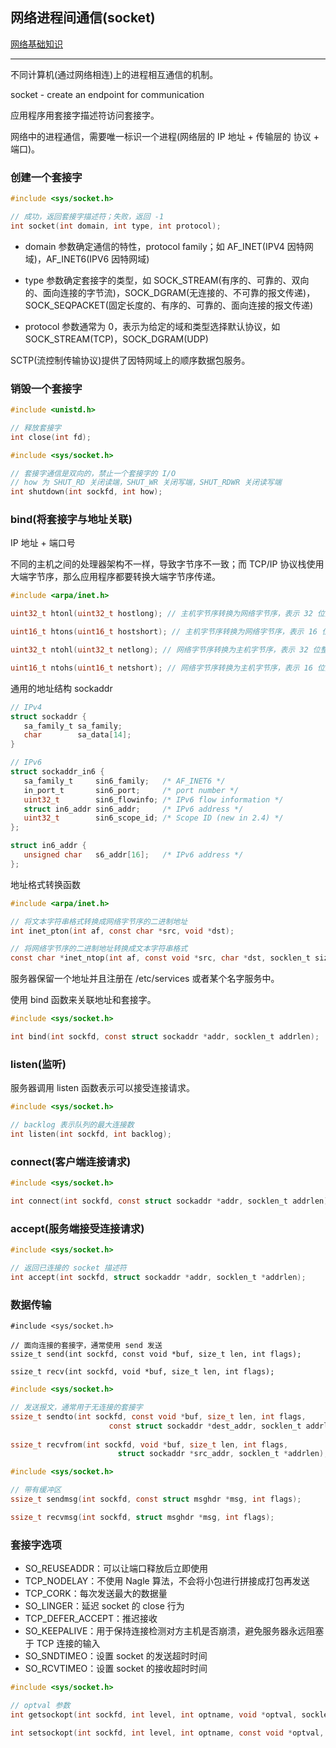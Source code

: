 ## 网络进程间通信(socket)

[网络基础知识](https://github.com/steveLauwh/Linux-System-Programming/blob/master/NetWork%20IPC/%E7%BD%91%E7%BB%9C%E5%9F%BA%E7%A1%80%E7%9F%A5%E8%AF%86.md)

---
不同计算机(通过网络相连)上的进程相互通信的机制。

socket - create an endpoint for communication
 
应用程序用套接字描述符访问套接字。

网络中的进程通信，需要唯一标识一个进程(网络层的 IP 地址 + 传输层的 协议 + 端口)。
 
### 创建一个套接字

```c
#include <sys/socket.h>

// 成功，返回套接字描述符；失败，返回 -1
int socket(int domain, int type, int protocol);
```
* domain 参数确定通信的特性，protocol family；如 AF_INET(IPV4 因特网域)，AF_INET6(IPV6 因特网域)

* type 参数确定套接字的类型，如 SOCK_STREAM(有序的、可靠的、双向的、面向连接的字节流)，SOCK_DGRAM(无连接的、不可靠的报文传递)，
SOCK_SEQPACKET(固定长度的、有序的、可靠的、面向连接的报文传递)

* protocol 参数通常为 0，表示为给定的域和类型选择默认协议，如 SOCK_STREAM(TCP)，SOCK_DGRAM(UDP)

SCTP(流控制传输协议)提供了因特网域上的顺序数据包服务。

### 销毁一个套接字

```c
#include <unistd.h>

// 释放套接字
int close(int fd);
```

```c
#include <sys/socket.h>

// 套接字通信是双向的，禁止一个套接字的 I/O
// how 为 SHUT_RD 关闭读端，SHUT_WR 关闭写端，SHUT_RDWR 关闭读写端
int shutdown(int sockfd, int how);
```

### bind(将套接字与地址关联)

IP 地址 + 端口号

不同的主机之间的处理器架构不一样，导致字节序不一致；而 TCP/IP 协议栈使用大端字节序，那么应用程序都要转换大端字节序传递。

```c
#include <arpa/inet.h>

uint32_t htonl(uint32_t hostlong); // 主机字节序转换为网络字节序，表示 32 位整数

uint16_t htons(uint16_t hostshort); // 主机字节序转换为网络字节序，表示 16 位整数

uint32_t ntohl(uint32_t netlong); // 网络字节序转换为主机字节序，表示 32 位整数

uint16_t ntohs(uint16_t netshort); // 网络字节序转换为主机字节序，表示 16 位整数
```

通用的地址结构 sockaddr

```c
// IPv4
struct sockaddr {
   sa_family_t sa_family;
   char        sa_data[14];
}
```

```c
// IPv6
struct sockaddr_in6 {
   sa_family_t     sin6_family;   /* AF_INET6 */
   in_port_t       sin6_port;     /* port number */
   uint32_t        sin6_flowinfo; /* IPv6 flow information */
   struct in6_addr sin6_addr;     /* IPv6 address */
   uint32_t        sin6_scope_id; /* Scope ID (new in 2.4) */
};

struct in6_addr {
   unsigned char   s6_addr[16];   /* IPv6 address */
};
```

地址格式转换函数

```c
#include <arpa/inet.h>

// 将文本字符串格式转换成网络字节序的二进制地址
int inet_pton(int af, const char *src, void *dst);

// 将网络字节序的二进制地址转换成文本字符串格式
const char *inet_ntop(int af, const void *src, char *dst, socklen_t size);
```

服务器保留一个地址并且注册在 /etc/services 或者某个名字服务中。

使用 bind 函数来关联地址和套接字。

```c
#include <sys/socket.h>

int bind(int sockfd, const struct sockaddr *addr, socklen_t addrlen);
```

### listen(监听)

服务器调用 listen 函数表示可以接受连接请求。

```c
#include <sys/socket.h>

// backlog 表示队列的最大连接数
int listen(int sockfd, int backlog);
```

### connect(客户端连接请求)

```c
#include <sys/socket.h>

int connect(int sockfd, const struct sockaddr *addr, socklen_t addrlen);
```

### accept(服务端接受连接请求)

```c
#include <sys/socket.h>

// 返回已连接的 socket 描述符
int accept(int sockfd, struct sockaddr *addr, socklen_t *addrlen);
```

### 数据传输

```
#include <sys/socket.h>

// 面向连接的套接字，通常使用 send 发送
ssize_t send(int sockfd, const void *buf, size_t len, int flags);

ssize_t recv(int sockfd, void *buf, size_t len, int flags);    
```

```c
#include <sys/socket.h>

// 发送报文，通常用于无连接的套接字
ssize_t sendto(int sockfd, const void *buf, size_t len, int flags,
                      const struct sockaddr *dest_addr, socklen_t addrlen);
                      
ssize_t recvfrom(int sockfd, void *buf, size_t len, int flags,
                        struct sockaddr *src_addr, socklen_t *addrlen);    
```

```c
#include <sys/socket.h>

// 带有缓冲区
ssize_t sendmsg(int sockfd, const struct msghdr *msg, int flags);

ssize_t recvmsg(int sockfd, struct msghdr *msg, int flags);
```

### 套接字选项

* SO_REUSEADDR：可以让端口释放后立即使用
* TCP_NODELAY：不使用 Nagle 算法，不会将小包进行拼接成打包再发送
* TCP_CORK：每次发送最大的数据量
* SO_LINGER：延迟 socket 的 close 行为
* TCP_DEFER_ACCEPT：推迟接收
* SO_KEEPALIVE：用于保持连接检测对方主机是否崩溃，避免服务器永远阻塞于 TCP 连接的输入
* SO_SNDTIMEO：设置 socket 的发送超时时间
* SO_RCVTIMEO：设置 socket 的接收超时时间

```c
#include <sys/socket.h>

// optval 参数
int getsockopt(int sockfd, int level, int optname, void *optval, socklen_t *optlen);

int setsockopt(int sockfd, int level, int optname, const void *optval, socklen_t optlen);
```
